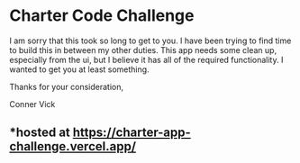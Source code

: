 # Charter Code Challenge

I am sorry that this took so long to get to you. I have been trying to find time to build this in between my other duties. This app needs some clean up, especially from the ui, but I believe it has all of the required functionality. I wanted to get you at least something.

Thanks for your consideration,

Conner Vick

## *hosted at <https://charter-app-challenge.vercel.app/>